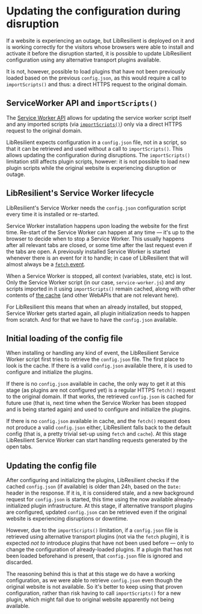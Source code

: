 # Updating the configuration during disruption

If a website is experiencing an outage, but LibResilient is deployed on it and is working correctly for the visitors whose browsers were able to install and activate it before the disruption started, it is possible to update LibResilient configuration using any alternative transport plugins available.

It is not, however, possible to load plugins that have not been previously loaded based on the previous `config.json`, as this would require a call to `importScripts()` and thus: a direct HTTPS request to the original domain.

## ServiceWorker API and `importScripts()`

The [Service Worker API](https://developer.mozilla.org/en-US/docs/Web/API/Service_Worker_API/Using_Service_Workers) allows for updating the service worker script itself and any imported scripts (via [`importScripts()`](https://developer.mozilla.org/en-US/docs/Web/API/WorkerGlobalScope/importScripts)) only via a direct HTTPS request to the original domain.

LibResilient expects configuration in a `config.json` file, not in a script, so that it can be retrieved and used without a call to `importScripts()`. This allows updating the configuration during disruptions. The `importScripts()` limitation still affects plugin scripts, however: it is not possible to load new plugin scripts while the original website is experiencing disruption or outage.

## LibResilient's Service Worker lifecycle

LibResilient's Service Worker needs the `config.json` configuration script every time it is installed or re-started.

Service Worker installation happens upon loading the website for the first time. Re-start of the Service Worker can happen at any time — it's up to the browser to decide when to stop a Service Worker. This usually happens after all relevant tabs are closed, or some time after the last request even if the tabs are open. A previously installed Service Worker is started whenever there is an event for it to handle; in case of LibResilient that will almost always be a [`fetch` event](https://developer.mozilla.org/en-US/docs/Web/API/FetchEvent).

When a Service Worker is stopped, all context (variables, state, etc) is lost. Only the Service Worker script (in our case, `service-worker.js`) and any scripts imported in it using `importScripts()` remain cached, along with other contents of [the cache](https://developer.mozilla.org/en-US/docs/Web/API/Cache) (and other WebAPIs that are not relevant here).

For LibResilient this means that when an already installed, but stopped, Service Worker gets started again, all plugin initialization needs to happen from scratch. And for that we have to have the `config.json` available.

## Initial loading of the config file

When installing or handling any kind of event, the LibResilient Service Worker script first tries to retrieve the `config.json` file. The first place to look is the cache. If there is a valid `config.json` available there, it is used to configure and initialize the plugins.

If there is no `config.json` available in cache, the only way to get it at this stage (as plugins are not configured yet) is a regular HTTPS `fetch()` request to the original domain. If that works, the retrieved `config.json` is cached for future use (that is, next time when the Service Worker has been stopped and is being started again) and used to configure and initialize the plugins.

If there is no `config.json` available in cache, and the `fetch()` request does not produce a valid `config.json` either, LibResilient falls back to the default config (that is, a pretty trivial set-up using `fetch` and `cache`). At this stage LibResilient Service Worker can start handling requests generated by the open tabs.

## Updating the config file

After configuring and initializing the plugins, LibResilient checks if the cached `config.json` (if available) is older than 24h, based on the `Date:` header in the response. If it is, it is considered stale, and a new background request for `config.json` is started, this time using the now available already-initialized plugin infrastructure. At this stage, if alternative transport plugins are configured, updated `config.json` can be retrieved even if the original website is experiencing disruptions or downtime.

However, due to the `importScripts()` limitation, if a `config.json` file is retrieved using alternative transport plugins (not via the `fetch` plugin), it is expected *not to* introduce plugins that have not been used before — only to change the configuration of already-loaded plugins. If a plugin that has not been loaded beforehand is present, that `config.json` file is ignored and discarded.

The reasoning behind this is that at this stage we do have a working configuration, as we were able to retrieve `config.json` even though the original website is not available. So it's better to keep using that proven configuration, rather than risk having to call `importScripts()` for a new plugin, which might fail due to original website apparently not being available.
